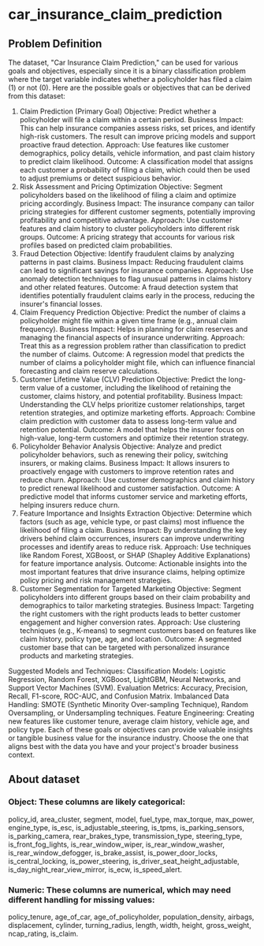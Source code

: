 # car_insurance_claim_prediction

## Problem Definition
The dataset, "Car Insurance Claim Prediction," can be used for various goals and objectives, especially since it is a binary classification problem where the target variable indicates whether a policyholder has filed a claim (1) or not (0). Here are the possible goals or objectives that can be derived from this dataset:

1. Claim Prediction (Primary Goal)
Objective: Predict whether a policyholder will file a claim within a certain period.
Business Impact: This can help insurance companies assess risks, set prices, and identify high-risk customers. The result can improve pricing models and support proactive fraud detection.
Approach: Use features like customer demographics, policy details, vehicle information, and past claim history to predict claim likelihood.
Outcome: A classification model that assigns each customer a probability of filing a claim, which could then be used to adjust premiums or detect suspicious behavior.
2. Risk Assessment and Pricing Optimization
Objective: Segment policyholders based on the likelihood of filing a claim and optimize pricing accordingly.
Business Impact: The insurance company can tailor pricing strategies for different customer segments, potentially improving profitability and competitive advantage.
Approach: Use customer features and claim history to cluster policyholders into different risk groups.
Outcome: A pricing strategy that accounts for various risk profiles based on predicted claim probabilities.
3. Fraud Detection
Objective: Identify fraudulent claims by analyzing patterns in past claims.
Business Impact: Reducing fraudulent claims can lead to significant savings for insurance companies.
Approach: Use anomaly detection techniques to flag unusual patterns in claims history and other related features.
Outcome: A fraud detection system that identifies potentially fraudulent claims early in the process, reducing the insurer's financial losses.
4. Claim Frequency Prediction
Objective: Predict the number of claims a policyholder might file within a given time frame (e.g., annual claim frequency).
Business Impact: Helps in planning for claim reserves and managing the financial aspects of insurance underwriting.
Approach: Treat this as a regression problem rather than classification to predict the number of claims.
Outcome: A regression model that predicts the number of claims a policyholder might file, which can influence financial forecasting and claim reserve calculations.
5. Customer Lifetime Value (CLV) Prediction
Objective: Predict the long-term value of a customer, including the likelihood of retaining the customer, claims history, and potential profitability.
Business Impact: Understanding the CLV helps prioritize customer relationships, target retention strategies, and optimize marketing efforts.
Approach: Combine claim prediction with customer data to assess long-term value and retention potential.
Outcome: A model that helps the insurer focus on high-value, long-term customers and optimize their retention strategy.
6. Policyholder Behavior Analysis
Objective: Analyze and predict policyholder behaviors, such as renewing their policy, switching insurers, or making claims.
Business Impact: It allows insurers to proactively engage with customers to improve retention rates and reduce churn.
Approach: Use customer demographics and claim history to predict renewal likelihood and customer satisfaction.
Outcome: A predictive model that informs customer service and marketing efforts, helping insurers reduce churn.
7. Feature Importance and Insights Extraction
Objective: Determine which factors (such as age, vehicle type, or past claims) most influence the likelihood of filing a claim.
Business Impact: By understanding the key drivers behind claim occurrences, insurers can improve underwriting processes and identify areas to reduce risk.
Approach: Use techniques like Random Forest, XGBoost, or SHAP (Shapley Additive Explanations) for feature importance analysis.
Outcome: Actionable insights into the most important features that drive insurance claims, helping optimize policy pricing and risk management strategies.
8. Customer Segmentation for Targeted Marketing
Objective: Segment policyholders into different groups based on their claim probability and demographics to tailor marketing strategies.
Business Impact: Targeting the right customers with the right products leads to better customer engagement and higher conversion rates.
Approach: Use clustering techniques (e.g., K-means) to segment customers based on features like claim history, policy type, age, and location.
Outcome: A segmented customer base that can be targeted with personalized insurance products and marketing strategies.

Suggested Models and Techniques:
Classification Models: Logistic Regression, Random Forest, XGBoost, LightGBM, Neural Networks, and Support Vector Machines (SVM).
Evaluation Metrics: Accuracy, Precision, Recall, F1-score, ROC-AUC, and Confusion Matrix.
Imbalanced Data Handling: SMOTE (Synthetic Minority Over-sampling Technique), Random Oversampling, or Undersampling techniques.
Feature Engineering: Creating new features like customer tenure, average claim history, vehicle age, and policy type.
Each of these goals or objectives can provide valuable insights or tangible business value for the insurance industry. Choose the one that aligns best with the data you have and your project's broader business context.

## About dataset 
### Object: These columns are likely categorical:

policy_id, area_cluster, segment, model, fuel_type, max_torque, max_power, engine_type, is_esc, is_adjustable_steering, is_tpms, is_parking_sensors, is_parking_camera, rear_brakes_type, transmission_type, steering_type, is_front_fog_lights, is_rear_window_wiper, is_rear_window_washer, is_rear_window_defogger, is_brake_assist, is_power_door_locks, is_central_locking, is_power_steering, is_driver_seat_height_adjustable, is_day_night_rear_view_mirror, is_ecw, is_speed_alert.

### Numeric: These columns are numerical, which may need different handling for missing values:
policy_tenure, age_of_car, age_of_policyholder, population_density, airbags, displacement, cylinder, turning_radius, length, width, height, gross_weight, ncap_rating, is_claim.